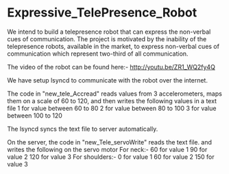 Expressive_TelePresence_Robot
=============================

We intend to build a telepresence robot that can express the non-verbal cues of communication. The project is motivated by the 
inability of the telepresence robots, available in the market, to express non-verbal cues of communication which represent
two-third of all communication. 

The video of the robot can be found here:-  http://youtu.be/ZR1_WQ2fy4Q

We have setup lsyncd to communicate with the robot over the internet. 

The code in "new_tele_Accread" reads values from 3 accelerometers, maps them on a scale of 60 to 120, and then writes the following
values in a text file
1 for value between 60 to 80
2 for value between 80 to 100
3 for value between 100 to 120

The lsyncd syncs the text file to server automatically. 

On the server, the code in "new_Tele_servoWrite" reads the text file. and writes the following on the servo motor
For neck:- 
  60 for value 1
  90 for value 2
  120 for value 3
For shoulders:-
  0 for value 1
  60 for value 2
  150 for value 3

